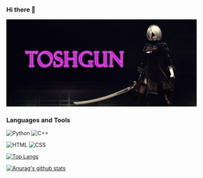 ### Hi there 👋
<!--
**TOSHGUN/toshgun** is a ✨ _special_ ✨ repository because its `README.md` (this file) appears on your GitHub profile.

Here are some ideas to get you started:

- 🔭 I’m currently working on ...
- 🌱 I’m currently learning ...
- 👯 I’m looking to collaborate on ...
- 🤔 I’m looking for help with ...
- 💬 Ask me about ...
- 📫 How to reach me: ...
- 😄 Pronouns: ...
- ⚡ Fun fact: ...
-->

![Header](https://github.com/TOSHGUN/toshgun/blob/main/assets/logo_github.gif)

<!-- About me -->

### Languages and Tools
![Python](https://img.shields.io/badge/-Python-090909?style=for-the-badge&logo=Python&logoColor=yellow)
![C++](https://img.shields.io/badge/-C%2b%2b-090909?style=for-the-badge&logo=C%2b%2b&logoColor=blue)

![HTML](https://img.shields.io/badge/-HTML-090909?style=for-the-badge&logo=HTML&logoColor=orange)
![CSS](https://img.shields.io/badge/-CSS-090909?style=for-the-badge&logo=CSS&logoColor=orange)

[![Top Langs](https://github-readme-stats.vercel.app/api/top-langs/?username=toshgun)](https://github.com/toshgun/github-readme-stats)

<!-- Follow me -->

[![Anurag's github stats](https://github-readme-stats.vercel.app/api?username=toshgun&show_icons=true&theme=tokyonight&count_private=true)](https://github.com/toshgun/github-readme-stats)

